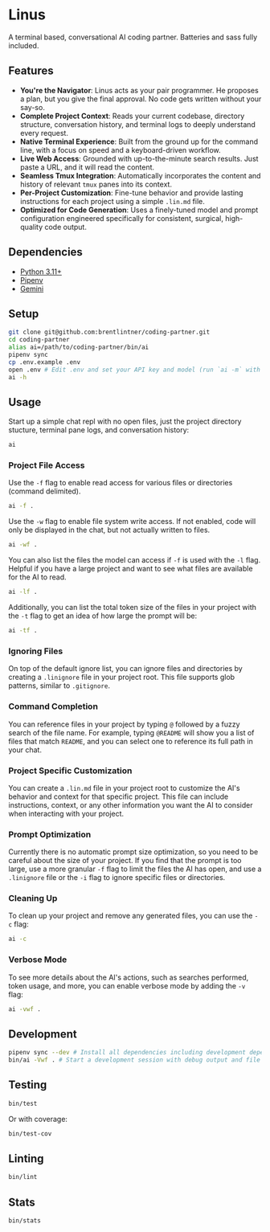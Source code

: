 # Linus

A terminal based, conversational AI coding partner. Batteries and sass fully included.

## Features

* **You're the Navigator**: Linus acts as your pair programmer. He proposes a plan, but you give the final approval. No code gets written without your say-so.
* **Complete Project Context**: Reads your current codebase, directory structure, conversation history, and terminal logs to deeply understand every request.
* **Native Terminal Experience**: Built from the ground up for the command line, with a focus on speed and a keyboard-driven workflow.
* **Live Web Access**: Grounded with up-to-the-minute search results. Just paste a URL, and it will read the content.
* **Seamless Tmux Integration**: Automatically incorporates the content and history of relevant `tmux` panes into its context.
* **Per-Project Customization**: Fine-tune behavior and provide lasting instructions for each project using a simple `.lin.md` file.
* **Optimized for Code Generation**: Uses a finely-tuned model and prompt configuration engineered specifically for consistent, surgical, high-quality code output.

## Dependencies

* [Python 3.11+](https://www.python.org/downloads/)
* [Pipenv](https://pypi.org/project/pipenv/)
* [Gemini](https://aistudio.google.com/app/apikey)

## Setup

```sh
git clone git@github.com:brentlintner/coding-partner.git
cd coding-partner
alias ai=/path/to/coding-partner/bin/ai
pipenv sync
cp .env.example .env
open .env # Edit .env and set your API key and model (run `ai -m` with a valid key to see available models)
ai -h
```

## Usage

Start up a simple chat repl with no open files, just the project directory stucture, terminal pane logs, and conversation history:

```sh
ai
```

### Project File Access

Use the `-f` flag to enable read access for various files or directories (command delimited).

```sh
ai -f .
```

Use the `-w` flag to enable file system write access. If not enabled, code will only be displayed in the chat, but not actually written to files.

```sh
ai -wf .
```

You can also list the files the model can access if `-f` is used with the `-l` flag. Helpful if you have a large project and want to see what files are available for the AI to read.

```sh
ai -lf .
```

Additionally, you can list the total token size of the files in your project with the `-t` flag to get an idea of how large the prompt will be:

```sh
ai -tf .
```

### Ignoring Files

On top of the default ignore list, you can ignore files and directories by creating a `.linignore` file in your project root. This file supports glob patterns, similar to `.gitignore`.

### Command Completion

You can reference files in your project by typing `@` followed by a fuzzy search of the file name. For example, typing `@README` will show you a list of files that match `README`, and you can select one to reference its full path in your chat.

### Project Specific Customization

You can create a `.lin.md` file in your project root to customize the AI's behavior and context for that specific project. This file can include instructions, context, or any other information you want the AI to consider when interacting with your project.

### Prompt Optimization

Currently there is no automatic prompt size optimization, so you need to be careful about the size of your project. If you find that the prompt is too large, use a more granular `-f` flag to limit the files the AI has open, and use a `.linignore` file or the `-i` flag to ignore specific files or directories.

### Cleaning Up

To clean up your project and remove any generated files, you can use the `-c` flag:

```sh
ai -c
```

### Verbose Mode

To see more details about the AI's actions, such as searches performed, token usage, and more, you can enable verbose mode by adding the `-v` flag:

```sh
ai -vwf .
```

## Development

```sh
pipenv sync --dev # Install all dependencies including development dependencies
bin/ai -Vwf . # Start a development session with debug output and file access
```

## Testing

```sh
bin/test
```

Or with coverage:

```sh
bin/test-cov
```

## Linting

```sh
bin/lint
```

## Stats

```sh
bin/stats
```
